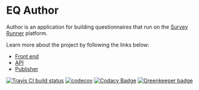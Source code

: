 # EQ Author

Author is an application for building questionnaires that run on the [Survey Runner](https://github.com/ONSDigital/eq-survey-runner) platform.

Learn more about the project by following the links below:

- [Front end](/eq-author/README.md)
- [API](/eq-author-api/README.md)
- [Publisher](/eq-publisher/README.md)

[![Travis CI build status](https://travis-ci.org/ONSdigital/eq-author-app.svg?branch=master)](https://travis-ci.org/ONSdigital/eq-author-app)
[![codecov](https://codecov.io/gh/ONSdigital/eq-author-app/branch/master/graph/badge.svg)](https://codecov.io/gh/ONSdigital/eq-author-app)
[![Codacy Badge](https://api.codacy.com/project/badge/Grade/8546fe8e375941ef99a9e13c32b45823)](https://www.codacy.com/app/ONSDigital/eq-author-app?utm_source=github.com&amp;utm_medium=referral&amp;utm_content=ONSdigital/eq-author-app&amp;utm_campaign=Badge_Grade)
[![Greenkeeper badge](https://badges.greenkeeper.io/ONSdigital/eq-author-app.svg)](https://greenkeeper.io/)
